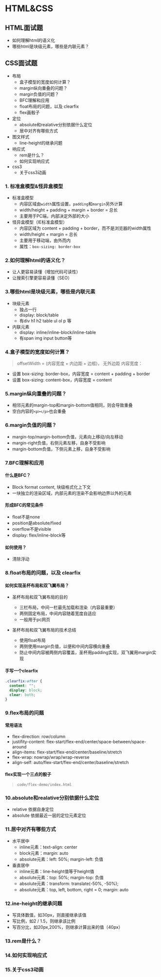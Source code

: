 # HTML&CSS

## HTML面试题

+ 如何理解html的语义化
+ 哪些html是块级元素，哪些是内联元素？

## CSS面试题

+ 布局
  + 盒子模型的宽度如何计算？
  + margin纵向重叠的问题？
  + margin负值的问题？
  + BFC理解和应用
  + float布局的问题，以及 clearfix
  + flex画骰子
+ 定位
  + absolute和realative分别依据什么定位
  + 居中对齐有哪些方式
+ 图文样式
  + line-height的继承问题
+ 响应式
  + rem是什么？
  + 如何实现响应式
+ css3
  + 关于css3动画
  
### 1. 标准盒模型&怪异盒模型

+ 标准盒模型
  + 内容区域由`width`属性设置，`padding`和`margin`另外计算
  + width/height + padding + margin + border = 总长
  + 主要用于PC端，内部决定外部的大小
+ 怪异盒模型（IE标准盒模型）
  + 内容区域为 content + padding + border，而不是浏览器的width属性
  + width/height + margin = 总长
  + 主要用于移动端，由外而内
  + 属性：`box-sizing: border-box`

### 2.如何理解html的语义化？

+ 让人更容易读懂（增加代码可读性）
+ 让搜索引擎更容易读懂（SEO）

### 3.哪些html是块级元素，哪些是内联元素

+ 块级元素
  + 独占一行
  + display: block/table
  + 有div h1 h2 table ul ol p 等
+ 内联元素
  + display: inline/inline-block/inline-table
  + 有span img input button等

### 4.盒子模型的宽度如何计算？

> offsetWidth = (内容宽度 + 内边距 + 边框)， 无外边距
内容宽度：

+ 设置 box-sizing: border-box，内容宽度 = content + padding + border
+ 设置 box-sizing: content-box，内容宽度 = content

### 5.margin纵向重叠的问题？

+ 相邻元素的margin-top和margin-bottom值相同，则会导致重叠
+ 空白内容的`<p></p>`也会重叠

### 6.margin负值的问题？

+ margin-top/margin-bottom负值，元素向上移动/向左移动
+ margin-right负值，右侧元素左移，自身不受影响
+ margin-bottom负值，下侧元素上移，自身不受影响

### 7.BFC理解和应用

#### 什么是BFC？  

+ Block format content, 块级格式化上下文
+ 一块独立的渲染区域，内部元素的渲染不会影响边界以外的元素

#### 形成BFC的常见条件

+ float不是none
+ position是absolute/fixed
+ overflow不是visible
+ display: flex/inline-block等

#### 如何使用？

+ 清除浮动

### 8.float布局的问题，以及 clearfix

#### 如何实现圣杯布局和双飞翼布局？

+ 圣杯布局和双飞翼布局的目的
  + 三栏布局，中间一栏最先加载和渲染（内容最重要）
  + 两侧固定布局，中间内容随着宽度自适应
  + 一般用于pc网页

+ 圣杯布局和双飞翼布局的技术总结
  + 使用float布局
  + 两侧使用margin负值，以便和中间内容横向重叠
  + 防止中间内容被两侧内容覆盖，圣杯用padding实现，双飞翼用margin实现

#### 手写一个clearfix

```css
.clearfix:after {
  content: "";
  display: block;
  clear: both;
}
```

### 9.flex布局的问题

#### 常用语法

+ flex-direction: row/column
+ justifity-content: flex-start/flex-end/center/space-between/space-around
+ align-items: flex-start/flex-end/center/baseline/stretch
+ flex-wrap: nowrap/wrap/wrap-reverse
+ align-self: auto/flex-start/flex-end/center/baseline/stretch

#### flex实现一个三点的骰子

> `code/flex-demo/index.html`

### 10.absolute和realative分别依据什么定位

+ relative 依据自身定位
+ absolute 依据最近一层的定位元素定位

### 11.居中对齐有哪些方式

+ 水平居中
  + inline元素：text-align: center
  + block元素：margin: auto
  + absolute元素：left: 50%; margin-left: 负值
+ 垂直居中
  + inline元素：line-height值等于height值
  + absolute元素：top: 50%; margin-top: 负值
  + absolute元素：transform: translate(-50%, -50%);
  + absolute元素：top, left, bottom, right = 0; margin: auto

### 12.ine-height的继承问题

+ 写具体数值，如30px，则直接继承该值
+ 写比例，如2 / 1.5，则继承该比例
+ 写百分比，如20px,200%，则继承计算出来的值（40px）

### 13.rem是什么？

### 14.如何实现响应式

### 15.关于css3动画
